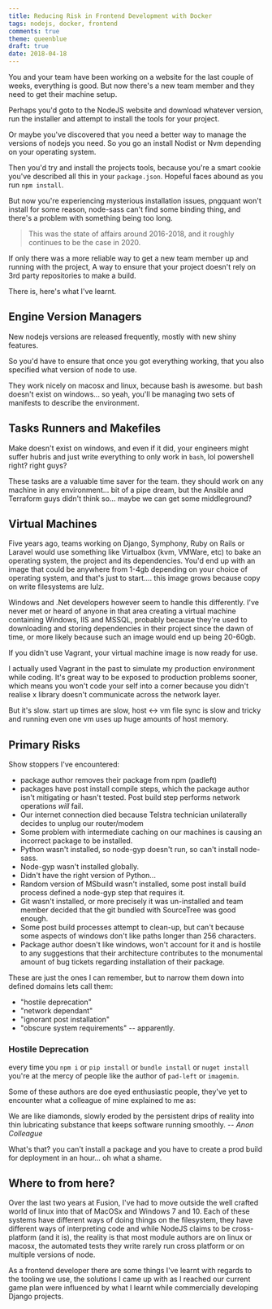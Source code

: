 ```yaml
---
title: Reducing Risk in Frontend Development with Docker
tags: nodejs, docker, frontend
comments: true
theme: queenblue
draft: true
date: 2018-04-18
---
```


You and your team have been working on a website for the last couple of weeks, everything is good. But now there's a new team member and they need to get their machine setup.

Perhaps you'd goto to the NodeJS website and download whatever version, run the installer and attempt to install the tools for your project.

Or maybe you've discovered that you need a better way to manage the versions of nodejs you need. So you go an install Nodist or Nvm depending on your operating system.

Then you'd try and install the projects tools, because you're a smart cookie you've described all this in your `package.json`. Hopeful faces abound as you run `npm install`.

But now you're experiencing mysterious installation issues, pngquant won't install for some reason, node-sass can't find some binding thing, and there's a problem with something being too long.

> This was the state of affairs around 2016-2018, and it roughly continues to be the case
> in 2020.

If only there was a more reliable way to get a new team member up and running with the project, A way to ensure that your project doesn't rely on 3rd party repositories to make a build.

There is, here's what I've learnt.

## Engine Version Managers

New nodejs versions are released frequently, mostly with new shiny features.

So you'd have to ensure that once you got everything working, that you also specified what version of node to use.

They work nicely on macosx and linux, because bash is awesome. but bash doesn't exist on windows... so yeah, you'll be managing two sets of manifests to describe the environment.

## Tasks Runners and Makefiles

Make doesn't exist on windows, and even if it did, your engineers might suffer hubris and just write everything to only work in `bash`, lol powershell right? right guys?

These tasks are a valuable time saver for the team. they should work on any machine in any environment... bit of a pipe dream, but the Ansible and Terraform guys didn't think so... maybe we can get some middleground?

## Virtual Machines

Five years ago, teams working on Django, Symphony, Ruby on Rails or Laravel would use something like Virtualbox (kvm, VMWare, etc) to bake an operating system, the project and its dependencies. You'd end up with an image that could be anywhere from 1-4gb depending on your choice of operating system, and that's just to start.... this image grows because copy on write filesystems are lulz.

Windows and .Net developers however seem to handle this differently. I've never met or heard of anyone in that area creating a virtual machine containing Windows, IIS and MSSQL, probably because they're used to downloading and storing dependencies in their project since the dawn of time, or more likely because such an image would end up being 20-60gb.

If you didn't use Vagrant, your virtual machine image is now ready for use.

I actually used Vagrant in the past to simulate my production environment while coding. It's great way to be exposed to production problems sooner, which means you won't code your self into a corner because you didn't realise x library doesn't communicate across the network layer.

But it's slow. start up times are slow, host <-> vm file sync is slow and tricky and running even one vm uses up huge amounts of host memory.


## Primary Risks

Show stoppers I've encountered:

* package author removes their package from npm (padleft)
* packages have post install compile steps, which the package author isn't mitigating or hasn't tested. Post build step performs network operations *will* fail.
* Our internet connection died because Telstra technician unilaterally decides to unplug our router/modem
* Some problem with intermediate caching on our machines is causing an incorrect package to be installed.
* Python wasn't installed, so node-gyp doesn't run, so can't install node-sass.
* Node-gyp wasn't installed globally.
* Didn't have the right version of Python...
* Random version of MSbuild wasn't installed, some post install build process defined a node-gyp step that requires it.
* Git wasn't installed, or more precisely it was un-installed and team member decided that the git bundled with SourceTree was good enough.
* Some post build processes attempt to clean-up, but can't because some aspects of windows don't like paths longer than 256 characters.
* Package author doesn't like windows, won't account for it and is hostile to any suggestions that their architecture contributes to the monumental amount of bug tickets regarding installation of their package.

These are just the ones I can remember, but to narrow them down into defined domains lets call them:

- "hostile deprecation"
- "network dependant"
- "ignorant post installation"
- "obscure system requirements" -- apparently.


### Hostile Deprecation

every time you `npm i` or `pip install` or `bundle install` or `nuget install` you're at the mercy of people like the author of `pad-left` or `imagemin`.

Some of these authors are doe eyed enthusiastic people, they've yet to encounter what a colleague of mine explained to me as:

We are like diamonds, slowly eroded by the persistent drips of reality into thin lubricating substance that keeps software running smoothly.
_-- Anon Colleague_ <!-- {p:.quote} -->

What's that? you can't install a package and you have to create a prod build for deployment in an hour... oh what a shame.

## Where to from here?

Over the last two years at Fusion, I've had to move outside the well crafted world of linux into that of MacOSx and Windows 7 and 10. Each of these systems have different ways of doing things on the filesystem, they have different ways of interpreting code and while NodeJS claims to be cross-platform (and it is), the reality is that most module authors are on linux or macosx, the automated tests they write rarely run cross platform or on multiple versions of node.

As a frontend developer there are some things I've learnt with regards to the tooling we use, the solutions I came up with as I reached our current game plan were influenced by what I learnt while commercially developing Django projects.


